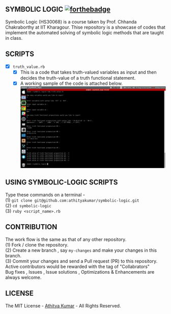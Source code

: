 SYMBOLIC LOGIC [![forthebadge](http://forthebadge.com/images/badges/built-with-ruby.svg)](http://forthebadge.com)
--------------
Symbolic Logic (HS30068) is a course taken by Prof. Chhanda Chakraborthy at IIT Kharagour. Thise repository is a showcase of codes that implement the automated solving of symbolic logic methods that are taught in class.

SCRIPTS
-------

- [x] `truth_value.rb` 
  - [x] This is a code that takes truth-valued variables as input and then decides the truth-value of a truth functional statement.
  - [x] A working sample of the code is attached below.  <br> <img src = "images/truth_value.png">

USING SYMBOLIC-LOGIC SCRIPTS
----------------------------
Type these commands on a terminal - 
<br> (1)  `git clone git@github.com:athityakumar/symbolic-logic.git`
<br> (2)  `cd symbolic-logic`
<br> (3)  `ruby <script_name>.rb`

CONTRIBUTION
------------
The work flow is the same as that of any other repository. 
<br> (1) Fork / clone the repository.
<br> (2) Create a new branch , say `my-changes` and make your changes in this branch.
<br> (3) Commit your changes and send a Pull request (PR) to this repository.
<br> Active contributors would be rewarded with the tag of "Collabrators"
<br> Bug fixes , Issues , Issue solutions , Optimizations & Enhancements are always welcome.

LICENSE
-------
The MIT License - [Athitya Kumar](http://github.com/athityakumar) - All Rights Reserved.
